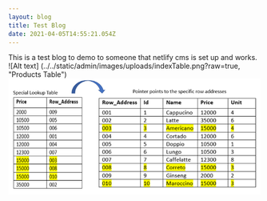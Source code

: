 ```yaml
---
layout: blog
title: Test Blog
date: 2021-04-05T14:55:21.054Z
---
```

This is a test blog to demo to someone that netlify cms is set up and works.
![Alt text] (../../static/admin/images/uploads/indexTable.png?raw=true, "Products Table")
<img src="../../static/admin/images/uploads/indexTable.png"/>
